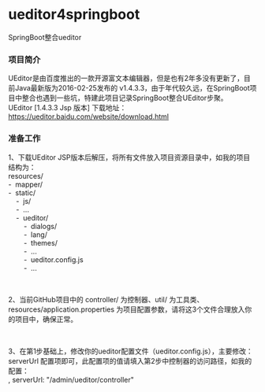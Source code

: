 # ueditor4springboot
SpringBoot整合ueditor


### 项目简介
UEditor是由百度推出的一款开源富文本编辑器，但是也有2年多没有更新了，目前Java最新版为2016-02-25发布的 v1.4.3.3，由于年代较久远，在SpringBoot项目中整合也遇到一些坑，特建此项目记录SpringBoot整合UEditor步聚。<br />
UEditor [1.4.3.3 Jsp 版本] 下载地址：https://ueditor.baidu.com/website/download.html

### 准备工作
1、下载UEditor JSP版本后解压，将所有文件放入项目资源目录中，如我的项目结构为：<br />
resources/<br />
-&nbsp;&nbsp;mapper/<br />
-&nbsp;&nbsp;static/<br />
&nbsp;&nbsp;&nbsp;&nbsp;-&nbsp;&nbsp;js/<br />
&nbsp;&nbsp;&nbsp;&nbsp;-&nbsp;&nbsp;...<br />
&nbsp;&nbsp;&nbsp;&nbsp;-&nbsp;&nbsp;ueditor/<br />
&nbsp;&nbsp;&nbsp;&nbsp;&nbsp;&nbsp;&nbsp;&nbsp;-&nbsp;&nbsp;dialogs/<br />
&nbsp;&nbsp;&nbsp;&nbsp;&nbsp;&nbsp;&nbsp;&nbsp;-&nbsp;&nbsp;lang/<br />
&nbsp;&nbsp;&nbsp;&nbsp;&nbsp;&nbsp;&nbsp;&nbsp;-&nbsp;&nbsp;themes/<br />
&nbsp;&nbsp;&nbsp;&nbsp;&nbsp;&nbsp;&nbsp;&nbsp;-&nbsp;&nbsp;...<br />
&nbsp;&nbsp;&nbsp;&nbsp;&nbsp;&nbsp;&nbsp;&nbsp;-&nbsp;&nbsp;ueditor.config.js<br />
&nbsp;&nbsp;&nbsp;&nbsp;&nbsp;&nbsp;&nbsp;&nbsp;-&nbsp;&nbsp;...<br />

<br />

2、当前GitHub项目中的 controller/ 为控制器、util/ 为工具类、resources/application.properties 为项目配置参数，请将这3个文件合理放入你的项目中，确保正常。

<br />

3、在第1步基础上，修改你的ueditor配置文件（ueditor.config.js），主要修改：serverUrl 配置项即可，此配置项的值请填入第2步中控制器的访问路径，如我的配置：<br />
, serverUrl:  "/admin/ueditor/controller"

<br />
